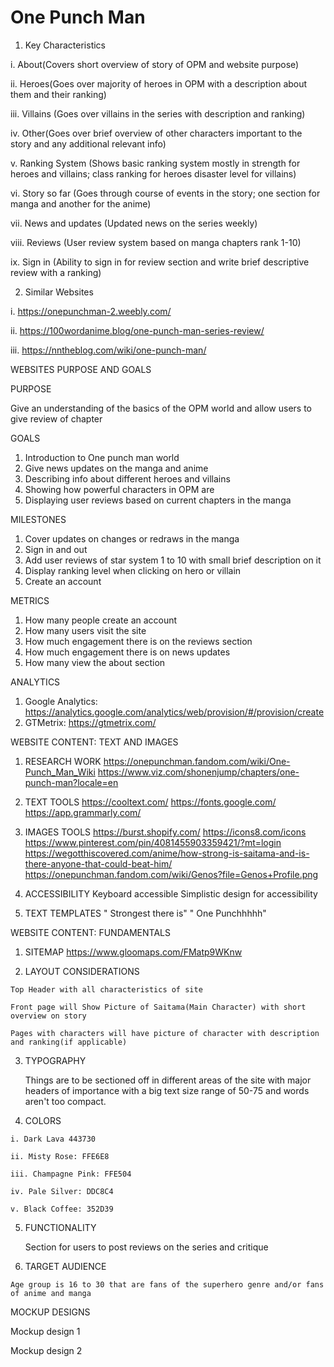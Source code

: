 # One Punch Man
1. Key Characteristics
  
  i. About(Covers short overview of story of OPM and website purpose)
  
  ii. Heroes(Goes over majority of heroes in OPM with a description about them and their ranking)
  
  iii. Villains (Goes over villains in the series with description and ranking)
  
  iv. Other(Goes over brief overview of other characters important to the story and any additional relevant info)
  
  v. Ranking System (Shows basic ranking system mostly in strength for heroes and villains; class ranking for heroes disaster level for villains)
  
  vi. Story so far (Goes through course of events in the story; one section for manga and another for the anime)
  
  vii. News and updates (Updated news on the series weekly)
  
  viii. Reviews (User review system based on manga chapters rank 1-10)
  
  ix. Sign in (Ability to sign in for review section and write brief descriptive review with a ranking)
  
 2. Similar Websites
  
  i. https://onepunchman-2.weebly.com/
  
  ii. https://100wordanime.blog/one-punch-man-series-review/
  
  iii. https://nntheblog.com/wiki/one-punch-man/
  
WEBSITES PURPOSE AND GOALS

PURPOSE

  Give an understanding of the basics of the OPM world and allow users to give review of chapter

GOALS
  
  1. Introduction to One punch man world
  2. Give news updates on the manga and anime
  3. Describing info about different heroes and villains
  4. Showing how powerful characters in OPM are
  5. Displaying user reviews based on current chapters in the manga

MILESTONES
  
  1. Cover updates on changes or redraws in the manga
  2. Sign in and out
  3. Add user reviews of star system 1 to 10 with small brief description on it
  4. Display ranking level when clicking on hero or villain
  5. Create an account

METRICS
  
  1. How many people create an account
  2. How many users visit the site
  3. How much engagement there is on the reviews section
  4. How much engagement there is on news updates
  5. How many view the about section

ANALYTICS
  
  1. Google Analytics: https://analytics.google.com/analytics/web/provision/#/provision/create
  2. GTMetrix: https://gtmetrix.com/

WEBSITE CONTENT: TEXT AND IMAGES
  
  1. RESEARCH WORK
    https://onepunchman.fandom.com/wiki/One-Punch_Man_Wiki
    https://www.viz.com/shonenjump/chapters/one-punch-man?locale=en
    

  3. TEXT TOOLS
    https://cooltext.com/
    https://fonts.google.com/
    https://app.grammarly.com/
    
  5. IMAGES TOOLS
    https://burst.shopify.com/
    https://icons8.com/icons
    https://www.pinterest.com/pin/4081455903359421/?mt=login
    https://wegotthiscovered.com/anime/how-strong-is-saitama-and-is-there-anyone-that-could-beat-him/
    https://onepunchman.fandom.com/wiki/Genos?file=Genos+Profile.png
    
  6. ACCESSIBILITY
     Keyboard accessible
     Simplistic design for accessibility 
     
  7. TEXT TEMPLATES
    " Strongest there is"
    " One Punchhhhh"

 WEBSITE CONTENT: FUNDAMENTALS
  1. SITEMAP https://www.gloomaps.com/FMatp9WKnw 
  
  2. LAYOUT CONSIDERATIONS
    
    Top Header with all characteristics of site
    
    Front page will Show Picture of Saitama(Main Character) with short overview on story
    
    Pages with characters will have picture of character with description and ranking(if applicable)
  
  3. TYPOGRAPHY
      
      Things are to be sectioned off in different areas of the site with major headers of importance with a big text size range of 50-75 and words aren't too compact. 
  
  4. COLORS
    
    i. Dark Lava 443730
    
    ii. Misty Rose: FFE6E8
    
    iii. Champagne Pink: FFE504
    
    iv. Pale Silver: DDC8C4
    
    v. Black Coffee: 352D39
  
  5. FUNCTIONALITY
     
     Section for users to post reviews on the series and critique
  
  6. TARGET AUDIENCE
    
    Age group is 16 to 30 that are fans of the superhero genre and/or fans of anime and manga
 
 MOCKUP DESIGNS
 
  Mockup design 1
  
  Mockup design 2
